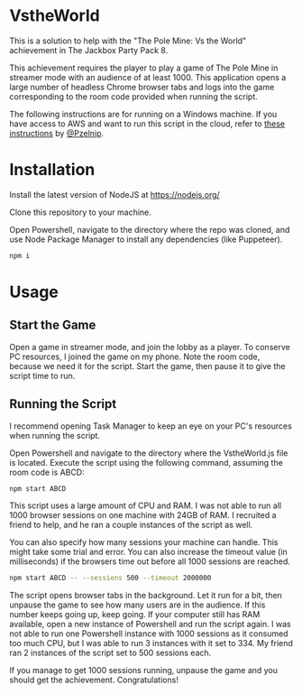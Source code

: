 # VstheWorld
This is a solution to help with the "The Pole Mine: Vs the World" achievement in The Jackbox Party Pack 8.

This achievement requires the player to play a game of The Pole Mine in streamer mode with an audience of at least 1000. This application opens a large number of headless Chrome browser tabs and logs into the game corresponding to the room code provided when running the script.

The following instructions are for running on a Windows machine. If you have access to AWS and want to run this script in the cloud, refer to [these instructions](aws_ec2.md) by [@Pzelnip](https://github.com/pzelnip).

# Installation
Install the latest version of NodeJS at https://nodejs.org/

Clone this repository to your machine.

Open Powershell, navigate to the directory where the repo was cloned, and use Node Package Manager to install any dependencies (like Puppeteer).

```sh
npm i
```

# Usage

## Start the Game
Open a game in streamer mode, and join the lobby as a player. To conserve PC resources, I joined the game on my phone. Note the room code, because we need it for the script. Start the game, then pause it to give the script time to run.

## Running the Script
I recommend opening Task Manager to keep an eye on your PC's resources when running the script.

Open Powershell and navigate to the directory where the VstheWorld.js file is located. Execute the script using the following command, assuming the room code is ABCD:

```sh
npm start ABCD
```

This script uses a large amount of CPU and RAM. I was not able to run all 1000 browser sessions on one machine with 24GB of RAM. I recruited a friend to help, and he ran a couple instances of the script as well.

You can also specify how many sessions your machine can handle. This might take some trial and error. You can also increase the timeout value (in milliseconds) if the browsers time out before all 1000 sessions are reached.

```sh
npm start ABCD -- --sessions 500 --timeout 2000000
```

The script opens browser tabs in the background. Let it run for a bit, then unpause the game to see how many users are in the audience. If this number keeps going up, keep going. If your computer still has RAM available, open a new instance of Powershell and run the script again. I was not able to run one Powershell instance with 1000 sessions as it consumed too much CPU, but I was able to run 3 instances with it set to 334. My friend ran 2 instances of the script set to 500 sessions each.

If you manage to get 1000 sessions running, unpause the game and you should get the achievement. Congratulations!
